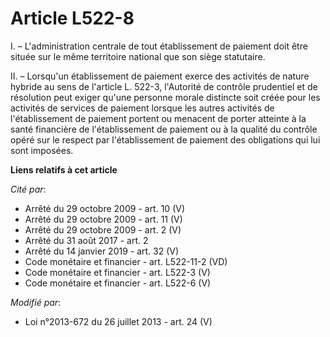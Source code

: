 # Article L522-8

I. – L'administration centrale de tout établissement de paiement doit être située sur le même territoire national que son
siège statutaire.

II. – Lorsqu'un établissement de paiement exerce des activités de nature hybride au sens de l'article L. 522-3, l'Autorité de
contrôle prudentiel et de résolution peut exiger qu'une personne morale distincte soit créée pour les activités de services
de paiement lorsque les autres activités de l'établissement de paiement portent ou menacent de porter atteinte à la santé
financière de l'établissement de paiement ou à la qualité du contrôle opéré sur le respect par l'établissement de paiement
des obligations qui lui sont imposées.

**Liens relatifs à cet article**

_Cité par_:

  - Arrêté du 29 octobre 2009 - art. 10 (V)
  - Arrêté du 29 octobre 2009 - art. 11 (V)
  - Arrêté du 29 octobre 2009 - art. 2 (V)
  - Arrêté du 31 août 2017 - art. 2
  - Arrêté du 14 janvier 2019 - art. 32 (V)
  - Code monétaire et financier - art. L522-11-2 (VD)
  - Code monétaire et financier - art. L522-3 (V)
  - Code monétaire et financier - art. L522-6 (V)

_Modifié par_:

  - Loi n°2013-672 du 26 juillet 2013 - art. 24 (V)
